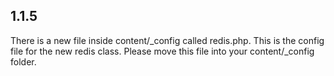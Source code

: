 ## 1.1.5

There is a new file inside content/_config called redis.php. This is the config file for the new redis class.
Please move this file into your content/_config folder.